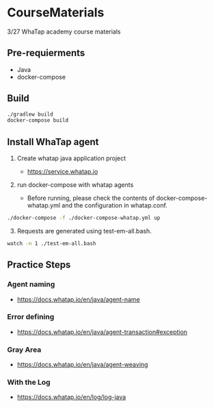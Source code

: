 # CourseMaterials
3/27 WhaTap academy course materials

## Pre-requierments 
* Java
* docker-compose
  
## Build 
```bash
./gradlew build
docker-compose build
```

## Install WhaTap agent
1. Create whatap java application project
   * https://service.whatap.io
     
2. run docker-compose with whatap agents
   * Before running, please check the contents of docker-compose-whatap.yml and the configuration in whatap.conf.
  ```bash
  ./docker-compose -f ./docker-compose-whatap.yml up
  ```

3. Requests are generated using test-em-all.bash.
  ```bash
  watch -n 1 ./test-em-all.bash
  ```

## Practice Steps
### Agent naming
  * https://docs.whatap.io/en/java/agent-name
### Error defining
  * https://docs.whatap.io/en/java/agent-transaction#exception
### Gray Area
  * https://docs.whatap.io/en/java/agent-weaving
### With the Log
  * https://docs.whatap.io/en/log/log-java
